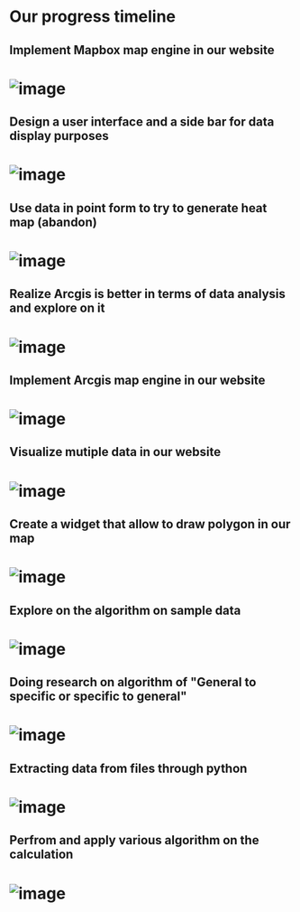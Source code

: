 Our progress timeline
=================
## Implement Mapbox map engine in our website
# ![image](1.png)
## Design a user interface and a side bar for data display purposes
# ![image](2.png)
## Use data in point form to try to generate heat map (abandon)
# ![image](3.png)
## Realize Arcgis is better in terms of data analysis and explore on it
# ![image](4.png)
## Implement Arcgis map engine in our website
# ![image](5.png)
## Visualize mutiple data in our website
# ![image](6.png)
## Create a widget that allow to draw polygon in our map
# ![image](7.png)
## Explore on the algorithm on sample data
# ![image](8.png)
## Doing research on algorithm of "General to specific or specific to general"
# ![image](9.png)
## Extracting data from files through python
# ![image](10.png)
## Perfrom and apply various algorithm on the calculation
# ![image](11.png)
